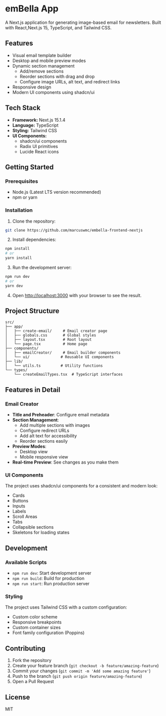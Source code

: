 # emBella App

A Next.js application for generating image-based email for newsletters.
Built with React,Next.js 15, TypeScript, and Tailwind CSS.

## Features

- Visual email template builder
- Desktop and mobile preview modes
- Dynamic section management
  - Add/remove sections
  - Reorder sections with drag and drop
  - Configure image URLs, alt text, and redirect links
- Responsive design
- Modern UI components using shadcn/ui

## Tech Stack

- **Framework:** Next.js 15.1.4
- **Language:** TypeScript
- **Styling:** Tailwind CSS
- **UI Components:** 
  - shadcn/ui components
  - Radix UI primitives
  - Lucide React icons

## Getting Started

### Prerequisites

- Node.js (Latest LTS version recommended)
- npm or yarn

### Installation

1. Clone the repository:
```bash
git clone https://github.com/marcuswmc/embella-frontend-nextjs
```

2. Install dependencies:
```bash
npm install
# or
yarn install
```

3. Run the development server:
```bash
npm run dev
# or
yarn dev
```

4. Open [http://localhost:3000](http://localhost:3000) with your browser to see the result.

## Project Structure

```
src/
├── app/
│   ├── create-email/     # Email creator page
│   ├── globals.css       # Global styles
│   ├── layout.tsx        # Root layout
│   └── page.tsx          # Home page
├── components/
│   ├── emailCreator/     # Email builder components
│   └── ui/              # Reusable UI components
├── lib/
│   └── utils.ts         # Utility functions
└── types/
    └── createEmailTypes.tsx  # TypeScript interfaces
```

## Features in Detail

### Email Creator

- **Title and Preheader**: Configure email metadata
- **Section Management**:
  - Add multiple sections with images
  - Configure redirect URLs
  - Add alt text for accessibility
  - Reorder sections easily
- **Preview Modes**:
  - Desktop view
  - Mobile responsive view
- **Real-time Preview**: See changes as you make them

### UI Components

The project uses shadcn/ui components for a consistent and modern look:
- Cards
- Buttons
- Inputs
- Labels
- Scroll Areas
- Tabs
- Collapsible sections
- Skeletons for loading states

## Development

### Available Scripts

- `npm run dev`: Start development server
- `npm run build`: Build for production
- `npm run start`: Run production server

### Styling

The project uses Tailwind CSS with a custom configuration:
- Custom color scheme
- Responsive breakpoints
- Custom container sizes
- Font family configuration (Poppins)

## Contributing

1. Fork the repository
2. Create your feature branch (`git checkout -b feature/amazing-feature`)
3. Commit your changes (`git commit -m 'Add some amazing feature'`)
4. Push to the branch (`git push origin feature/amazing-feature`)
5. Open a Pull Request

## License

MIT
